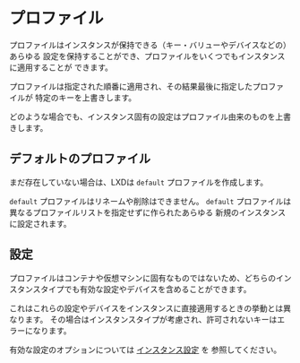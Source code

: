 # プロファイル
プロファイルはインスタンスが保持できる（キー・バリューやデバイスなどの）あらゆる
設定を保持することができ、プロファイルをいくつでもインスタンスに適用することが
できます。

プロファイルは指定された順番に適用され、その結果最後に指定したプロファイルが
特定のキーを上書きします。

どのような場合でも、インスタンス固有の設定はプロファイル由来のものを上書きします。

## デフォルトのプロファイル
まだ存在していない場合は、LXDは `default` プロファイルを作成します。

`default` プロファイルはリネームや削除はできません。
`default` プロファイルは異なるプロファイルリストを指定せずに作られたあらゆる
新規のインスタンスに設定されます。

## 設定
プロファイルはコンテナや仮想マシンに固有なものではないため、どちらのインスタンスタイプでも有効な設定やデバイスを含めることができます。

これはこれらの設定やデバイスをインスタンスに直接適用するときの挙動とは異なります。
その場合はインスタンスタイプが考慮され、許可されないキーはエラーになります。

有効な設定のオプションについては [インスタンス設定](instances.md) を
参照してください。
